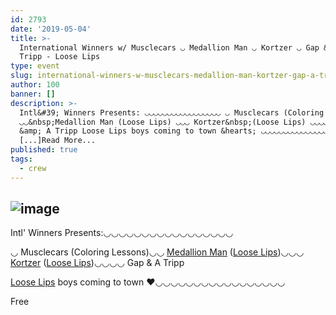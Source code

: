 ```yaml
---
id: 2793
date: '2019-05-04'
title: >-
  International Winners w/ Musclecars ◡ Medallion Man ◡ Kortzer ◡ Gap &amp; A
  Tripp - Loose Lips
type: event
slug: international-winners-w-musclecars-medallion-man-kortzer-gap-a-tripp
author: 100
banner: []
description: >-
  Intl&#39; Winners Presents: ◡◡◡◡◡◡◡◡◡◡◡◡◡◡◡◡◡ ◡ Musclecars (Coloring Lessons)
  ◡◡&nbsp;Medallion Man (Loose Lips) ◡◡◡ Kortzer&nbsp;(Loose Lips) ◡◡◡◡ Gap
  &amp; A Tripp Loose Lips boys coming to town &hearts; ◡◡◡◡◡◡◡◡◡◡◡◡◡◡◡◡◡ Free
  [...]Read More...
published: true
tags:
  - crew
---
```

![image](../undefined)
---
Intl' Winners Presents:◡◡◡◡◡◡◡◡◡◡◡◡◡◡◡◡◡

◡ Musclecars (Coloring Lessons)◡◡ [Medallion Man](https://www.facebook.com/medallionmanmusic/) ([Loose Lips](https://www.facebook.com/LooseLips123/))◡◡◡ [Kortzer](https://www.facebook.com/Kortzer/) ([Loose Lips](https://www.facebook.com/LooseLips123/))◡◡◡◡ Gap & A Tripp

[Loose Lips](https://www.facebook.com/LooseLips123/) boys coming to town ♥◡◡◡◡◡◡◡◡◡◡◡◡◡◡◡◡◡

Free